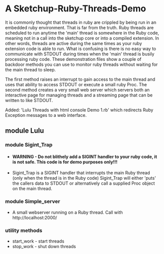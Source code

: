 # A Sketchup-Ruby-Threads-Demo

It is commonly thought that threads in ruby are crippled by being run in an embedded ruby environment. That is far from the truth. Ruby threads are scheduled to run anytime the 'main' thread is somewhere in the Ruby code, meaning not in a call into the sketchup core or into a compiled extension. In other words, threads are active during the same times as your ruby extension code is able to run. What is confusing is there is no easy way to communicate with STDOUT during times when the 'main' thread is busily processing ruby code. These demonstration files show a couple of backdoor methods you can use to monitor ruby threads without waiting for the main thread to sleep.

The first method raises an interrupt to gain access to the main thread and uses that ability to access STDOUT or execute a small ruby Proc. The second method creates a very small web server which servers both an interactive page for managing threads and a streaming page that can be written to like STDOUT.

Added: 'Lulu Threads with html console Demo 1.rb' which redirects Ruby Exception messages to a web interface.

## module Lulu
  ### module Sigint_Trap
  - ####  WARNING - Do not blithely add a SIGINT handler to your ruby code, it is not safe. This code is for demo purposes only!!!
  - Sigint_Trap is a SIGINT handler that interrupts the main Ruby thread (only when the thread is in the Ruby code) Sigint_Trap will either 'puts' the callers data to STDOUT or alternatively call a supplied Proc object on the main thread.
    
### module Simple_server
  - A small webserver running on a Ruby thread. Call with http://localhost:2000/
    
### utility methods
- start_work - start threads
- stop_work - shut down threads

